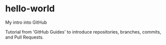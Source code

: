 # hello-world
My intro into GitHub

Tutorial from 'GitHub Guides' to introduce repositories, branches, commits, and Pull Requests.
